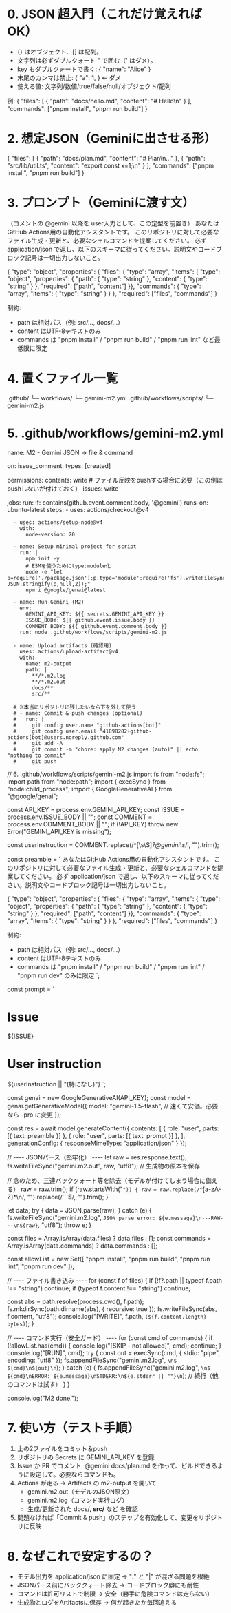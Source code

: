 # 0. JSON 超入門（これだけ覚えればOK）
- {} はオブジェクト、[] は配列。
- 文字列は必ずダブルクォート " で囲む（' はダメ）。
- key もダブルクォートで書く: { "name": "Alice" }
- 末尾のカンマは禁止: { "a": 1, } ← ダメ
- 使える値: 文字列/数値/true/false/null/オブジェクト/配列

例:
{
  "files": [
    { "path": "docs/hello.md", "content": "# Hello\n" }
  ],
  "commands": ["pnpm install", "pnpm run build"]
}

# 2. 想定JSON（Geminiに出させる形）
{
  "files": [
    { "path": "docs/plan.md", "content": "# Plan\n..." },
    { "path": "src/lib/util.ts", "content": "export const x=1;\n" }
  ],
  "commands": ["pnpm install", "pnpm run build"]
}

# 3. プロンプト（Geminiに渡す文）
（コメントの @gemini 以降を user入力として、この定型を前置き）
あなたはGitHub Actions用の自動化アシスタントです。
このリポジトリに対して必要なファイル生成・更新と、必要なシェルコマンドを提案してください。
必ず application/json で返し、以下のスキーマに従ってください。説明文やコードブロック記号は一切出力しないこと。

{ "type": "object",
  "properties": {
    "files": { "type": "array", "items": {
      "type": "object",
      "properties": { "path": { "type": "string" }, "content": { "type": "string" } },
      "required": ["path", "content"]
    }},
    "commands": { "type": "array", "items": { "type": "string" } }
  },
  "required": ["files", "commands"]
}

制約:
- path は相対パス（例: src/..., docs/...）
- content はUTF-8テキストのみ
- commands は "pnpm install" / "pnpm run build" / "pnpm run lint" など最低限に限定

# 4. 置くファイル一覧
.github/
└─ workflows/
   └─ gemini-m2.yml
.github/workflows/scripts/
└─ gemini-m2.js
# 5. .github/workflows/gemini-m2.yml
name: M2 - Gemini JSON -> file & command

on:
  issue_comment:
    types: [created]

permissions:
  contents: write   # ファイル反映をpushする場合に必要（この例はpushしないが付けておく）
  issues: write

jobs:
  run:
    if: contains(github.event.comment.body, '@gemini')
    runs-on: ubuntu-latest
    steps:
      - uses: actions/checkout@v4

      - uses: actions/setup-node@v4
        with:
          node-version: 20

      - name: Setup minimal project for script
        run: |
          npm init -y
          # ESMを使うためにtype:module化
          node -e "let p=require('./package.json');p.type='module';require('fs').writeFileSync('package.json', JSON.stringify(p,null,2));"
          npm i @google/genai@latest

      - name: Run Gemini (M2)
        env:
          GEMINI_API_KEY: ${{ secrets.GEMINI_API_KEY }}
          ISSUE_BODY: ${{ github.event.issue.body }}
          COMMENT_BODY: ${{ github.event.comment.body }}
        run: node .github/workflows/scripts/gemini-m2.js

      - name: Upload artifacts (確認用)
        uses: actions/upload-artifact@v4
        with:
          name: m2-output
          path: |
            **/*.m2.log
            **/*.m2.out
            docs/**
            src/**

      # ※本当にリポジトリに残したいなら下を外して使う
      # - name: Commit & push changes (optional)
      #   run: |
      #     git config user.name "github-actions[bot]"
      #     git config user.email "41898282+github-actions[bot]@users.noreply.github.com"
      #     git add -A
      #     git commit -m "chore: apply M2 changes (auto)" || echo "nothing to commit"
      #     git push
// 6. .github/workflows/scripts/gemini-m2.js
import fs from "node:fs";
import path from "node:path";
import { execSync } from "node:child_process";
import { GoogleGenerativeAI } from "@google/genai";

const API_KEY = process.env.GEMINI_API_KEY;
const ISSUE = process.env.ISSUE_BODY || "";
const COMMENT = process.env.COMMENT_BODY || "";
if (!API_KEY) throw new Error("GEMINI_API_KEY is missing");

const userInstruction = COMMENT.replace(/^[\s\S]*?@gemini\s*/i, "").trim();

const preamble = `
あなたはGitHub Actions用の自動化アシスタントです。
このリポジトリに対して必要なファイル生成・更新と、必要なシェルコマンドを提案してください。
必ず application/json で返し、以下のスキーマに従ってください。説明文やコードブロック記号は一切出力しないこと。

{ "type": "object",
  "properties": {
    "files": { "type": "array", "items": {
      "type": "object",
      "properties": { "path": { "type": "string" }, "content": { "type": "string" } },
      "required": ["path", "content"]
    }},
    "commands": { "type": "array", "items": { "type": "string" } }
  },
  "required": ["files", "commands"]
}

制約:
- path は相対パス（例: src/..., docs/...）
- content はUTF-8テキストのみ
- commands は "pnpm install" / "pnpm run build" / "pnpm run lint" / "pnpm run dev" のみに限定
`;

const prompt = `
# Issue
${ISSUE}

# User instruction
${userInstruction || "(特になし)"}
`;

const genai = new GoogleGenerativeAI(API_KEY);
const model = genai.getGenerativeModel({
  model: "gemini-1.5-flash", // 速くて安価。必要なら -pro に変更
});

const res = await model.generateContent({
  contents: [
    { role: "user", parts: [{ text: preamble }] },
    { role: "user", parts: [{ text: prompt }] },
  ],
  generationConfig: {
    responseMimeType: "application/json"
  }
});

// ---- JSONパース（堅牢化） ----
let raw = res.response.text();
fs.writeFileSync("gemini.m2.out", raw, "utf8"); // 生成物の原本を保存

// 念のため、三連バッククォート等を除去（モデルが付けてしまう場合に備える）
raw = raw.trim();
if (raw.startsWith("```")) {
  raw = raw.replace(/^```[a-zA-Z]*\n/, "").replace(/```$/, "").trim();
}

let data;
try {
  data = JSON.parse(raw);
} catch (e) {
  fs.writeFileSync("gemini.m2.log", `JSON parse error: ${e.message}\n---RAW---\n${raw}`, "utf8");
  throw e;
}

const files = Array.isArray(data.files) ? data.files : [];
const commands = Array.isArray(data.commands) ? data.commands : [];

const allowList = new Set([
  "pnpm install",
  "pnpm run build",
  "pnpm run lint",
  "pnpm run dev"
]);

// ---- ファイル書き込み ----
for (const f of files) {
  if (!f?.path || typeof f.path !== "string") continue;
  if (typeof f.content !== "string") continue;

  const abs = path.resolve(process.cwd(), f.path);
  fs.mkdirSync(path.dirname(abs), { recursive: true });
  fs.writeFileSync(abs, f.content, "utf8");
  console.log("[WRITE]", f.path, `(${f.content.length} bytes)`);
}

// ---- コマンド実行（安全ガード） ----
for (const cmd of commands) {
  if (!allowList.has(cmd)) {
    console.log("[SKIP - not allowed]", cmd);
    continue;
  }
  console.log("[RUN]", cmd);
  try {
    const out = execSync(cmd, { stdio: "pipe", encoding: "utf8" });
    fs.appendFileSync("gemini.m2.log", `\n$ ${cmd}\n${out}\n`);
  } catch (e) {
    fs.appendFileSync("gemini.m2.log", `\n$ ${cmd}\nERROR: ${e.message}\nSTDERR:\n${e.stderr || ""}\n`);
    // 続行（他のコマンドは試す）
  }
}

console.log("M2 done.");
# 7. 使い方（テスト手順）
1) 上の2ファイルをコミット＆push
2) リポジトリの Secrets に GEMINI_API_KEY を登録
3) Issue か PR でコメント:
   @gemini docs/plan.md を作って、ビルドできるように設定して。必要ならコマンドも。
4) Actions が走る → Artifacts の m2-output を開いて
   - gemini.m2.out（モデルのJSON原文）
   - gemini.m2.log（コマンド実行ログ）
   - 生成/更新された docs/**, src/** など
   を確認
5) 問題なければ「Commit & push」のステップを有効化して、変更をリポジトリに反映
# 8. なぜこれで安定するの？
- モデル出力を application/json に固定 → ":" と "|" が混ざる問題を根絶
- JSONパース前にバッククォート除去 → コードブロック癖にも耐性
- コマンドは許可リストで制限 → 安全（勝手に危険コマンドは走らない）
- 生成物とログをArtifactsに保存 → 何が起きたか毎回追える

